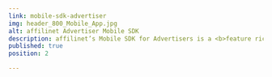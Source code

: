 ```yaml
---
link: mobile-sdk-advertiser
img: header_800_Mobile_App.jpg
alt: affilinet Advertiser Mobile SDK
description: affilinet’s Mobile SDK for Advertisers is a <b>feature rich mobile SDK</b> which offers you the full functional package to be successful in your mobile efforts.
published: true
position: 2

---
```

